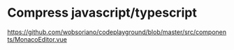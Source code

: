 # Compress javascript/typescript
https://github.com/wobsoriano/codeplayground/blob/master/src/components/MonacoEditor.vue